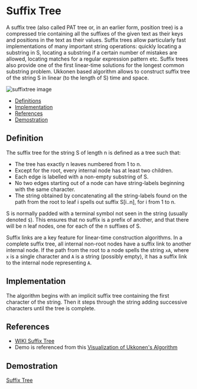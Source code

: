 # Suffix Tree

A suffix tree (also called PAT tree or, in an earlier form, position tree) is a compressed trie containing all the suffixes of the given text as their keys and positions in the text as their values. Suffix trees allow particularly fast implementations of many important string operations: quickly locating a substring in S, locating a substring if a certain number of mistakes are allowed, locating matches for a regular expression pattern etc. Suffix trees also provide one of the first linear-time solutions for the longest common substring problem. Ukkonen based algorithm allows to construct suffix tree of the string S in linear (to the length of S) time and space.

![suffixtree image](https://codetube.vn/images/suffixtree.png "Suffix Tree")

<!-- HeadMark -->

- [Definitions](#definitions)
- [Implementation](#implementation)
- [References](#references)
- [Demostration](#demostration)

## Definition

The suffix tree for the string S of length n is defined as a tree such that:

- The tree has exactly n leaves numbered from 1 to n.
- Except for the root, every internal node has at least two children.
- Each edge is labelled with a non-empty substring of S.
- No two edges starting out of a node can have string-labels beginning with the same character.
- The string obtained by concatenating all the string-labels found on the path from the root to leaf i spells out suffix S[i..n], for i from 1 to n.

S is normally padded with a terminal symbol not seen in the string (usually denoted `$`). This ensures that no suffix is a prefix of another, and that there will be n leaf nodes, one for each of the n suffixes of S.

Suffix links are a key feature for linear-time construction algorithms. In a complete suffix tree, all internal non-root nodes have a suffix link to another internal node. If the path from the root to a node spells the string `xA`, where `x` is a single character and `A` is a string (possibly empty), it has a suffix link to the internal node representing `A`.

## Implementation

The algorithm begins with an implicit suffix tree containing the first character of the string. Then it steps through the string adding successive characters until the tree is complete.

## References

- [WIKI Suffix Tree](https://en.wikipedia.org/wiki/Suffix_tree)
- Demo is referenced from this [Visualization of Ukkonen's Algorithm](http://brenden.github.io/ukkonen-animation/)

## Demostration

<!-- EndMark -->

[Suffix Tree](https://codetube.vn/suffixtree)
